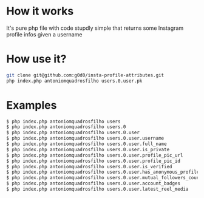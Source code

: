 # How it works

It's pure php file with code stupdly simple that returns some Instagram profile infos given a username

# How use it?

```bash
git clone git@github.com:g0d0/insta-profile-attributes.git
php index.php antoniomquadrosfilho users.0.user.pk
```

# Examples

```bash
$ php index.php antoniomquadrosfilho users
$ php index.php antoniomquadrosfilho users.0
$ php index.php antoniomquadrosfilho users.0.user
$ php index.php antoniomquadrosfilho users.0.user.username
$ php index.php antoniomquadrosfilho users.0.user.full_name
$ php index.php antoniomquadrosfilho users.0.user.is_private
$ php index.php antoniomquadrosfilho users.0.user.profile_pic_url
$ php index.php antoniomquadrosfilho users.0.user.profile_pic_id
$ php index.php antoniomquadrosfilho users.0.user.is_verified
$ php index.php antoniomquadrosfilho users.0.user.has_anonymous_profile_picture
$ php index.php antoniomquadrosfilho users.0.user.mutual_followers_count
$ php index.php antoniomquadrosfilho users.0.user.account_badges
$ php index.php antoniomquadrosfilho users.0.user.latest_reel_media
```